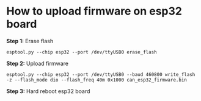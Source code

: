 # How to upload firmware on esp32 board
**Step 1:** Erase flash
```
esptool.py --chip esp32 --port /dev/ttyUSB0 erase_flash
```

**Step 2:** Upload firmware
```
esptool.py --chip esp32 --port /dev/ttyUSB0 --baud 460800 write_flash -z --flash_mode dio --flash_freq 40m 0x1000 can_esp32_firmware.bin
```

**Step 3:** Hard reboot esp32 board